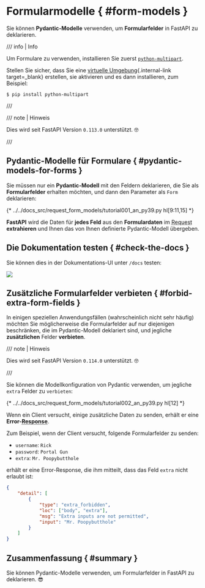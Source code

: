 # Formularmodelle { #form-models }

Sie können **Pydantic-Modelle** verwenden, um **Formularfelder** in FastAPI zu deklarieren.

/// info | Info

Um Formulare zu verwenden, installieren Sie zuerst <a href="https://github.com/Kludex/python-multipart" class="external-link" target="_blank">`python-multipart`</a>.

Stellen Sie sicher, dass Sie eine [virtuelle Umgebung](../virtual-environments.md){.internal-link target=_blank} erstellen, sie aktivieren und es dann installieren, zum Beispiel:

```console
$ pip install python-multipart
```

///

/// note | Hinweis

Dies wird seit FastAPI Version `0.113.0` unterstützt. 🤓

///

## Pydantic-Modelle für Formulare { #pydantic-models-for-forms }

Sie müssen nur ein **Pydantic-Modell** mit den Feldern deklarieren, die Sie als **Formularfelder** erhalten möchten, und dann den Parameter als `Form` deklarieren:

{* ../../docs_src/request_form_models/tutorial001_an_py39.py hl[9:11,15] *}

**FastAPI** wird die Daten für **jedes Feld** aus den **Formulardaten** im <abbr title="Request – Anfrage: Daten, die der Client zum Server sendet">Request</abbr> **extrahieren** und Ihnen das von Ihnen definierte Pydantic-Modell übergeben.

## Die Dokumentation testen { #check-the-docs }

Sie können dies in der Dokumentations-UI unter `/docs` testen:

<div class="screenshot">
<img src="/img/tutorial/request-form-models/image01.png">
</div>

## Zusätzliche Formularfelder verbieten { #forbid-extra-form-fields }

In einigen speziellen Anwendungsfällen (wahrscheinlich nicht sehr häufig) möchten Sie möglicherweise die Formularfelder auf nur diejenigen beschränken, die im Pydantic-Modell deklariert sind, und jegliche **zusätzlichen** Felder **verbieten**.

/// note | Hinweis

Dies wird seit FastAPI Version `0.114.0` unterstützt. 🤓

///

Sie können die Modellkonfiguration von Pydantic verwenden, um jegliche `extra` Felder zu `verbieten`:

{* ../../docs_src/request_form_models/tutorial002_an_py39.py hl[12] *}

Wenn ein Client versucht, einige zusätzliche Daten zu senden, erhält er eine **Error-<abbr title="Response – Antwort: Daten, die der Server zum anfragenden Client zurücksendet">Response</abbr>**.

Zum Beispiel, wenn der Client versucht, folgende Formularfelder zu senden:

* `username`: `Rick`
* `password`: `Portal Gun`
* `extra`: `Mr. Poopybutthole`

erhält er eine Error-Response, die ihm mitteilt, dass das Feld `extra` nicht erlaubt ist:

```json
{
    "detail": [
        {
            "type": "extra_forbidden",
            "loc": ["body", "extra"],
            "msg": "Extra inputs are not permitted",
            "input": "Mr. Poopybutthole"
        }
    ]
}
```

## Zusammenfassung { #summary }

Sie können Pydantic-Modelle verwenden, um Formularfelder in FastAPI zu deklarieren. 😎
